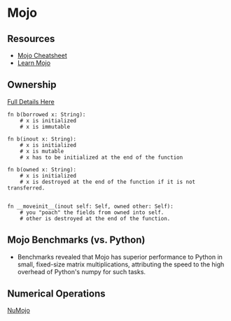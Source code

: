 # Mojo

## Resources

- [Mojo Cheatsheet](https://github.com/czheo/mojo-cheatsheet/blob/main/README.md)
- [Learn Mojo](https://ruhati.net/mojo/)

## Ownership

[Full Details Here](https://www.youtube.com/watch?v=9ag0fPMmYPQ)

```mojo
fn b(borrowed x: String):
    # x is initialized
    # x is immutable

fn b(inout x: String):
    # x is initialized
    # x is mutable
    # x has to be initialized at the end of the function

fn b(owned x: String):
    # x is initialized
    # x is destroyed at the end of the function if it is not transferred.
```

```mojo

fn __moveinit__(inout self: Self, owned other: Self):
    # you "poach" the fields from owned into self.
    # other is destroyed at the end of the function.
```

## Mojo Benchmarks (vs. Python)

- Benchmarks revealed that Mojo has superior performance to Python in small, fixed-size matrix multiplications, attributing the speed to the high overhead of Python's numpy for such tasks.

## Numerical Operations

[NuMojo](https://github.com/Mojo-Numerics-and-Algorithms-group/NuMojo/tree/main)
